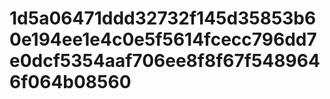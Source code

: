 # 1d5a06471ddd32732f145d35853b60e194ee1e4c0e5f5614fcecc796dd7e0dcf5354aaf706ee8f8f67f5489646f064b08560
